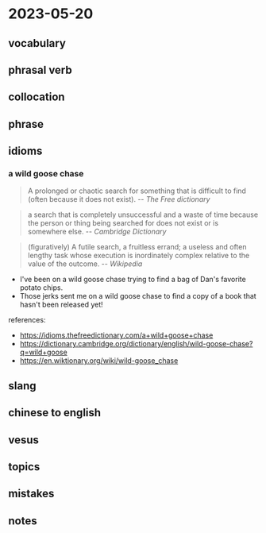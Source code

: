 # 2023-05-20
## vocabulary

## phrasal verb

## collocation

## phrase

## idioms
### a wild goose chase
> A prolonged or chaotic search for something that is difficult to find (often because it does not exist).
> -- <cite>The Free dictionary</cite>

> a search that is completely unsuccessful and a waste of time because the person or thing being searched for does not exist or is somewhere else.
> -- <cite>Cambridge Dictionary</cite>

> (figuratively) A futile search, a fruitless errand; a useless and often lengthy task whose execution is inordinately complex relative to the value of the outcome.
> -- <cite>Wikipedia</cite>

- I've been on a wild goose chase trying to find a bag of Dan's favorite potato chips.
- Those jerks sent me on a wild goose chase to find a copy of a book that hasn't been released yet!

references:
- https://idioms.thefreedictionary.com/a+wild+goose+chase
- https://dictionary.cambridge.org/dictionary/english/wild-goose-chase?q=wild+goose
- https://en.wiktionary.org/wiki/wild-goose_chase

## slang

## chinese to english

## vesus

## topics

## mistakes

## notes